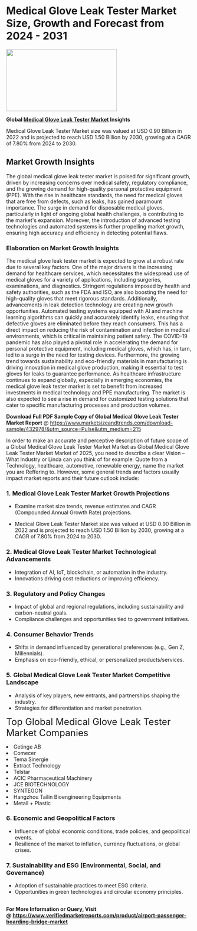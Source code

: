 <H1>Medical Glove Leak Tester Market Size, Growth and Forecast from 2024 - 2031</H1><img class="aligncenter size-medium wp-image-584254" src="https://thirdeyenews.in/wp-content/uploads/2024/09/Global-Market-Research-300x168.jpeg" alt="" width="300" height="168" /><p><strong>Global&nbsp;<a href="https://www.marketsizeandtrends.com/download-sample/432978/&amp;utm_source=Pulse&amp;utm_medium=215">Medical Glove Leak Tester Market</a> Insights</strong></p><p>Medical Glove Leak Tester Market size was valued at USD 0.90 Billion in 2022 and is projected to reach USD 1.50 Billion by 2030, growing at a CAGR of 7.80% from 2024 to 2030.</p><p><h2>Market Growth Insights</h2> The global medical glove leak tester market is poised for significant growth, driven by increasing concerns over medical safety, regulatory compliance, and the growing demand for high-quality personal protective equipment (PPE). With the rise in healthcare standards, the need for medical gloves that are free from defects, such as leaks, has gained paramount importance. The surge in demand for disposable medical gloves, particularly in light of ongoing global health challenges, is contributing to the market's expansion. Moreover, the introduction of advanced testing technologies and automated systems is further propelling market growth, ensuring high accuracy and efficiency in detecting potential flaws. <h3>Elaboration on Market Growth Insights</h3> The medical glove leak tester market is expected to grow at a robust rate due to several key factors. One of the major drivers is the increasing demand for healthcare services, which necessitates the widespread use of medical gloves for a variety of applications, including surgeries, examinations, and diagnostics. Stringent regulations imposed by health and safety authorities, such as the FDA and ISO, are also boosting the need for high-quality gloves that meet rigorous standards. Additionally, advancements in leak detection technology are creating new growth opportunities. Automated testing systems equipped with AI and machine learning algorithms can quickly and accurately identify leaks, ensuring that defective gloves are eliminated before they reach consumers. This has a direct impact on reducing the risk of contamination and infection in medical environments, which is critical in maintaining patient safety. The COVID-19 pandemic has also played a pivotal role in accelerating the demand for personal protective equipment, including medical gloves, which has, in turn, led to a surge in the need for testing devices. Furthermore, the growing trend towards sustainability and eco-friendly materials in manufacturing is driving innovation in medical glove production, making it essential to test gloves for leaks to guarantee performance. As healthcare infrastructure continues to expand globally, especially in emerging economies, the medical glove leak tester market is set to benefit from increased investments in medical technology and PPE manufacturing. The market is also expected to see a rise in demand for customized testing solutions that cater to specific manufacturing processes and production volumes. </p><p><span class=""><strong>Download Full PDF Sample Copy of Global Medical Glove Leak Tester Market Report</strong> @ <a href="https://www.marketsizeandtrends.com/download-sample/432978/&amp;utm_source=Pulse&amp;utm_medium=215" target="_blank">https://www.marketsizeandtrends.com/download-sample/432978/&amp;utm_source=Pulse&amp;utm_medium=215</a></span></p><p>In order to make an accurate and perceptive description of future scope of a Global&nbsp;Medical Glove Leak Tester Market Market as Global&nbsp;Medical Glove Leak Tester Market Market of 2025, you need to describe a clear Vision &ndash; What Industry or Linda can you think of for example: Quote from a Technology, healthcare, automotive, renewable energy, name the market you are Reffering to. However, some general trends and factors usually impact market reports and their future outlook include:</p><h3>1.&nbsp;<strong>Medical Glove Leak Tester Market Growth Projections</strong></h3><ul><li>Examine market size trends, revenue estimates and CAGR (Compounded Annual Growth Rate) projections.</li><li><p>Medical Glove Leak Tester Market size was valued at USD 0.90 Billion in 2022 and is projected to reach USD 1.50 Billion by 2030, growing at a CAGR of 7.80% from 2024 to 2030.</p></li></ul><h3>2.&nbsp;<strong>Medical Glove Leak Tester Market Technological Advancements</strong></h3><ul><li>Integration of AI, IoT, blockchain, or automation in the industry.</li><li>Innovations driving cost reductions or improving efficiency.</li></ul><h3>3.&nbsp;<strong>Regulatory and Policy Changes</strong></h3><ul><li>Impact of global and regional regulations, including sustainability and carbon-neutral goals.</li><li>Compliance challenges and opportunities tied to government initiatives.</li></ul><h3>4.&nbsp;<strong>Consumer Behavior Trends</strong></h3><ul><li>Shifts in demand influenced by generational preferences (e.g., Gen Z, Millennials).</li><li>Emphasis on eco-friendly, ethical, or personalized products/services.</li></ul><h3>5.&nbsp;<strong>Global Medical Glove Leak Tester Market Competitive Landscape</strong></h3><ul><li>Analysis of key players, new entrants, and partnerships shaping the industry.</li><li>Strategies for differentiation and market penetration.</li></ul><p data-pm-slice="1 1 []"><span style="color: inherit; font-family: inherit; font-size: 25px;">Top Global Medical Glove Leak Tester Market Companies</span></p><div class="" data-test-id=""><p><li>Getinge AB</li><li> Comecer</li><li> Tema Sinergie</li><li> Extract Technology</li><li> Telstar</li><li> ACIC Pharmaceutical Machinery</li><li> JCE BIOTECHNOLOGY</li><li> SYNTEGON</li><li> Hangzhou Tailin Bioengineering Equipments</li><li> Metall + Plastic</li></p></div><h3>6.&nbsp;<strong>Economic and Geopolitical Factors</strong></h3><ul><li>Influence of global economic conditions, trade policies, and geopolitical events.</li><li>Resilience of the market to inflation, currency fluctuations, or global crises.</li></ul><h3>7.&nbsp;<strong>Sustainability and ESG (Environmental, Social, and Governance)</strong></h3><ul><li>Adoption of sustainable practices to meet ESG criteria.</li><li>Opportunities in green technologies and circular economy principles.</li></ul><h2><strong style="font-size: 14px;">For More Information or Query, Visit @&nbsp;</strong><a style="background-color: #ffffff; font-size: 14px;" href="https://www.marketsizeandtrends.com/report/medical-glove-leak-tester-market/" target="_blank">https://www.verifiedmarketreports.com/product/airport-passenger-boarding-bridge-market</a></h2>
